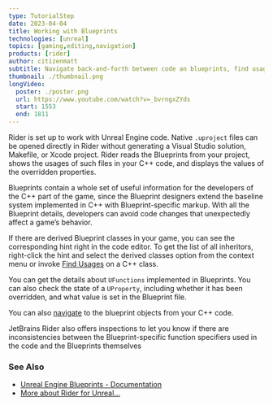 ```yaml
---
type: TutorialStep
date: 2023-04-04
title: Working with Blueprints
technologies: [unreal]
topics: [gaming,editing,navigation]
products: [rider]
author: citizenmatt
subtitle: Navigate back-and-forth between code an blueprints, find usages, ...
thumbnail: ./thumbnail.png
longVideo:
  poster: ./poster.png
  url: https://www.youtube.com/watch?v=_bvrngxZYds
  start: 1553
  end: 1811
---
```


Rider is set up to work with Unreal Engine code. Native `.uproject` files can be opened directly in Rider without generating a Visual Studio solution, Makefile, or Xcode project. Rider reads the Blueprints from your project, shows the usages of such files in your C++ code, and displays the values of the overridden properties.

Blueprints contain a whole set of useful information for the developers of the C++ part of the game, since the Blueprint designers extend the baseline system implemented in C++ with Blueprint-specific markup. With all the Blueprint details, developers can avoid code changes that unexpectedly affect a game’s behavior.

If there are derived Blueprint classes in your game, you can see the corresponding hint right in the code editor. To get the list of all inheritors, right-click the hint and select the derived classes option from the context menu or invoke [Find Usages](https://www.jetbrains.com/help/rider/Navigation_and_Search__Finding_Usages.html) on a C++ class.

You can get the details about `UFunctions` implemented in Blueprints. You can also check the state of a `UProperty`, including whether it has been overridden, and what value is set in the Blueprint file.

You can also [navigate](https://www.jetbrains.com/help/rider/Unreal_Engine__UnrealLink_RiderLink.html#unreallink_riderlink_features) to the blueprint objects from your C++ code.

JetBrains Rider also offers inspections to let you know if there are inconsistencies between the Blueprint-specific function specifiers used in the code and the Blueprints themselves

### See Also

- [Unreal Engine Blueprints - Documentation](https://www.jetbrains.com/help/rider/Unreal_Engine__Blueprints.html)
- [More about Rider for Unreal...](https://www.jetbrains.com/lp/rider-unreal/)